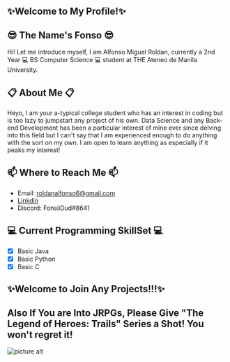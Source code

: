 ## :sparkles:Welcome to My Profile!:sparkles:

## :sunglasses: The Name's Fonso :sunglasses:

Hi! Let me introduce myself, I am Alfonso Miguel Roldan, currently a 2nd Year :computer: BS Computer Science :computer: student at THE Ateneo de Manila University.

## :clipboard: About Me :clipboard:

Heyo, I am your a-typical college student who has an interest in coding but is too lazy to jumpstart any project of his own. Data Science and any Back-end Development has been a particular interest of mine ever since delving into this field but I can't say that I am experienced enough to do anything with the sort on my own. I am open to learn anything as especially if it peaks my interest!

## 📫 Where to Reach Me 📫
* Email: roldanalfonso6@gmail.com
* [Linkdin](https://www.linkedin.com/in/alfonso-roldan-9700661ba/)
* Discord: FonsiiDud#8641

## :computer: Current Programming SkillSet :computer:
- [x] Basic Java
- [x] Basic Python
- [x] Basic C

## ✨Welcome to Join Any Projects!!!✨

## Also If You are Into JRPGs, Please Give "The Legend of Heroes: Trails" Series a Shot! You won't regret it!
![picture alt](https://steamcdn-a.akamaihd.net/steam/apps/251150/capsule_616x353.jpg?t=1598571543 "Trails is the Best")

